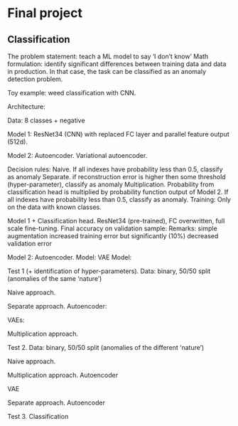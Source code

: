 # Final project

## Classification

The problem statement: teach a ML model to say ‘I don’t know’
Math formulation: identify significant differences between training data and data in production. In that case, the task can be classified as an anomaly detection problem.

Toy example: weed classification with CNN.

Architecture: 

Data: 8 classes + negative


Model 1: ResNet34 (CNN) with replaced FC layer and parallel feature output (512d).

Model 2:
Autoencoder.
Variational autoencoder.

Decision rules:
Naive.
If all indexes have probability less than 0.5, classify as anomaly
Separate.
if reconstruction error is higher then some threshold (hyper-parameter), classify as anomaly
Multiplication.
Probability from classification head is multiplied by probability function output of Model 2. If all indexes have probability less than 0.5, classify as anomaly.
Training: Only on the data with known classes.


Model 1 + Classification head.
ResNet34 (pre-trained), FC overwritten, full scale fine-tuning.
Final accuracy on validation sample: 
Remarks: simple augmentation increased training error but significantly (10%) decreased validation error


Model 2:
Autoencoder.
Model:
VAE
Model:


Test 1 (+ identification of hyper-parameters).
Data: binary, 50/50 split (anomalies of the same ‘nature’)

Naive approach.

Separate approach.
Autoencoder:

VAEs:


Multiplication approach.

Test 2.
Data: binary, 50/50 split (anomalies of the different ‘nature’)

Naive approach.

Multiplication approach.
Autoencoder

VAE

Separate approach.
Autoencoder

Test 3. Classification


